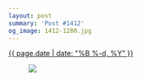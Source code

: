 ```yaml
---
layout: post
summary: 'Post #1412'
og_image: 1412-1280.jpg
---
```


<div class="post">
 <time>
  <a href="/1412">
   {{ page.date | date: "%B %-d, %Y" }}
  </a>
 </time>
 <a href="/1412">
  <figure data-taken="7/25/2021">
   <img sizes="(min-width: 700px) 50vw, calc(100vw - 2rem)" src="{{ site.assets_url }}/1412-640.jpg" srcset="{{ site.assets_url }}/1412-320.jpg 320w, {{ site.assets_url }}/1412-640.jpg 640w, {{ site.assets_url }}/1412-960.jpg 960w, {{ site.assets_url }}/1412-1280.jpg 1280w"/>
  </figure>
 </a>
</div>

